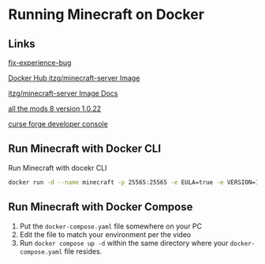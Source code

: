 # Running Minecraft on Docker

## Links
[fix-experience-bug ](https://www.curseforge.com/minecraft/mc-mods/fix-experience-bug/download/4587408/)

[Docker Hub itzg/minecraft-server Image ](https://hub.docker.com/r/itzg/minecraft-server)

[itzg/minecraft-server Image Docs ](https://docker-minecraft-server.readthedocs.io/en/latest/)

[all the mods 8 version 1.0.22](https://www.curseforge.com/minecraft/modpacks/all-the-mods-8/files/4633481)

[curse forge developer console](https://console.curseforge.com/?#/api-keys)

## Run Minecraft with Docker CLI

Run Minecraft with docekr CLI
```bash
docker run -d --name minecraft -p 25565:25565 -e EULA=true -e VERSION=1.19.2 -e MAX_MEMORY=8G -e MEMORY=4G -e CF_EXCLUDE_MODS=486778 -e CF_PAGE_URL=https://www.curseforge.com/minecraft/modpacks/all-the-mods-8/files/4633481 -e CF_API_KEY=123456xxxxcvvvbbb234 -e TYPE=AUTO_CURSEFORGE -v C:\some\path\on\my\pc:/data --restart on-failure itzg/minecraft-server:latest
```

## Run Minecraft with Docker Compose
1. Put the `docker-compose.yaml` file somewhere on your PC
2. Edit the file to match your environment per the video
3. Run `docker compose up -d` within the same directory where your `docker-compose.yaml` file resides.